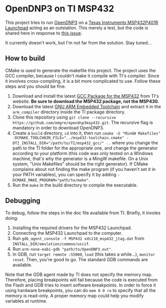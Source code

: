 # OpenDNP3 on TI MSP432

This project tries to run [OpenDNP3](https://github.com/automatak/dnp3) on a [Texas Instruments MSP432P401R Launchpad](http://www.ti.com/tool/MSP-EXP432P401R) acting as an outstation. This merely a test, but the code is shared here in response to [this issue](https://github.com/automatak/dnp3/issues/189).

It currently doesn't work, but I'm not far from the solution. Stay tuned...

## How to build
CMake is used to generate the makefile this project. The project uses the GCC compiler, because I couldn't make it compile with TI's compiler. Since it involves cross-compiling, it is a bit more complicated to use. Follow these steps and you should be fine.

1. Download and install the latest [GCC Package for the MSP432](http://www.ti.com/tool/MSP430-GCC-OPENSOURCE) from TI's website. **Be sure to download the MSP432 package, not the MSP430.**
2. Download the latest [GNU ARM Embedded Toolchain](https://launchpad.net/gcc-arm-embedded/+download) and extract it in the `arm_compiler` directory inside the TI package directory.
3. Clone this repository using `git clone --recursive https://github.com/emgre/opendnp3msp432.git`. The recursive flag is mandatory in order to download OpenDNP3.
4. Create a `build` directory, `cd` into it, then run `cmake -G "MinGW Makefiles" -DCMAKE_TOOLCHAIN_FILE="../msp432-toolchain.cmake" -DTI_INSTALL_DIR="/path/to/TI/msp432_gcc/" ..` where you change the path to the TI folder for the appropriate one, and change the generator according to your platform (this code was only tested on a Windows machine, that's why the generator is a MingW makefile. On a Unix system, "Unix Makefiles" should be the right generator). If CMake complains about not finding the make program (if you haven't set it in your PATH variables), you can specify it by adding `-DCMAKE_MAKE_PROGRAM="path/to/make"`.
5. Run the `make` in the build directory to compile the executable.

## Debugging
To debug, follow the steps in the doc file available from TI. Briefly, it involes doing:

1. Installing the required drivers for the MSP432 Launchpad.
2. Connecting the MSP432 Launchpad to the computer.
3. Run `gdb_agent_console -f MSP432 xds110_msp432_jtag.dat` from `INSTALL_DIR/emulation/common/uscif`.
4. Run `arm-none-eabi-gdb "path/to/OpenDNP3.out"`.
5. In GDB, run `target remote :55000`, `load` (this takes a while...), `monitor reset`. Then, you're good to go. The standard GDB commands are available.

Note that the GDB agent made by TI does not specify the memory map. Therefore, placing breakpoints will fail because the code is executed from the Flash and GDB tries to insert software breakpoints. In order to force it using hardware breakpoints, you can do `mem 0 0 ro` to specify that all the memory is read-only. A proper memory map could help you modify variables at runtime.